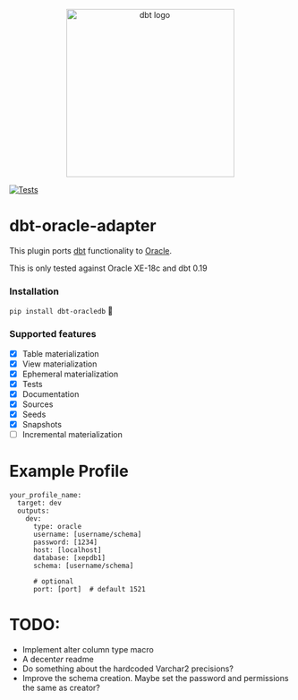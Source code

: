 <p align="center">
  <img src="https://raw.githubusercontent.com/silentsokolov/dbt-clickhouse/master/etc/dbt-logo-full.svg" alt="dbt logo" width="300"/>
</p>

[![Tests](https://github.com/emacha/dbt-oracle-adapter/actions/workflows/tests.yaml/badge.svg)](https://github.com/emacha/dbt-oracle-adapter/actions/workflows/tests.yaml)

# dbt-oracle-adapter

This plugin ports [dbt](https://getdbt.com) functionality to [Oracle](https://www.oracle.com/database/).

This is only tested against Oracle XE-18c and dbt 0.19

### Installation

`pip install dbt-oracledb` :cake:

### Supported features

- [x] Table materialization
- [x] View materialization
- [x] Ephemeral materialization
- [x] Tests
- [x] Documentation
- [x] Sources
- [x] Seeds
- [x] Snapshots
- [ ] Incremental materialization

# Example Profile

```
your_profile_name:
  target: dev
  outputs:
    dev:
      type: oracle
      username: [username/schema]
      password: [1234]
      host: [localhost]
      database: [xepdb1]
      schema: [username/schema]

      # optional
      port: [port]  # default 1521
```

# TODO:
- Implement alter column type macro
- A decent*er* readme
- Do something about the hardcoded Varchar2 precisions?
- Improve the schema creation. Maybe set the password
  and permissions the same as creator?

